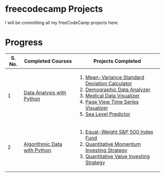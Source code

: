 # freecodecamp Projects
I will be committing all my freeCodeCamp projects here.

# Progress
S. No. | Completed Courses | Projects Completed
--- | --- | ---
1 | <a href = 'https://www.freecodecamp.org/learn/data-analysis-with-python/'>Data Analysis with Python</a> | <ol><li><a href='https://github.com/aarushijain29/freecodecamp/tree/main/data-analysis-with-python/mean-var-std-calc'>Mean-Variance Standard Deviation Calculator</a></li><li><a href = 'https://github.com/aarushijain29/freecodecamp/tree/main/data-analysis-with-python/mean-var-std-calc'> Demographic Data Analyzer</a></li><li><a href = 'https://github.com/aarushijain29/freecodecamp/tree/main/data-analysis-with-python/medical-data-visualizer'>Medical Data Visualizer</a></li><li><a href = 'https://github.com/aarushijain29/freecodecamp/tree/main/data-analysis-with-python/page-view-time-series-visualizer'>Page View Time Series Visualizer</a></li><li><a href = 'https://github.com/aarushijain29/freecodecamp/tree/main/data-analysis-with-python/sea-level-predictor'>Sea Level Predictor</a></li></ol>
2 | <a href='https://www.youtube.com/watch?v=xfzGZB4HhEE'>Algorithmic Data with Python</a> | <ol><li><a href = 'https://github.com/aarushijain29/freecodecamp/blob/main/algorithmic-trading-python/starter_files/001_equal_weight_S%26P_500.ipynb'>Equal-Weight S&P 500 Index Fund</a></li><li><a href = 'https://github.com/aarushijain29/freecodecamp/blob/main/algorithmic-trading-python/starter_files/002_quantitative_momentum_strategy.ipynb'>Quantitative Momentum Investing Strategy</a></li><li><a href = 'https://github.com/aarushijain29/freecodecamp/blob/main/algorithmic-trading-python/starter_files/003_quantitative_value_strategy.ipynb'>Quantitative Value Investing Strategy</a></li></ol>
